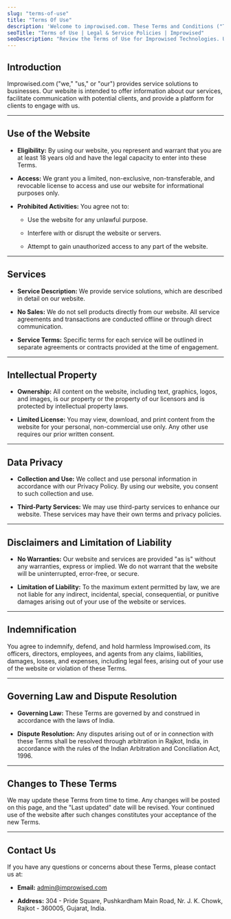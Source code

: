 ```yaml
---
slug: "terms-of-use"
title: "Terms Of Use"
description: 'Welcome to improwised.com. These Terms and Conditions ("Terms") govern your use of our website and services.'
seoTitle: "Terms of Use | Legal & Service Policies | Improwised"
seoDescription: "Review the Terms of Use for Improwised Technologies. Understand your rights and obligations while using our platform."
---
```


## Introduction

Improwised.com ("we," "us," or "our") provides service solutions to businesses. Our website is intended to offer information about our services, facilitate communication with potential clients, and provide a platform for clients to engage with us.

***

## Use of the Website

- **Eligibility:** By using our website, you represent and warrant that you are at least 18 years old and have the legal capacity to enter into these Terms.

- **Access:** We grant you a limited, non-exclusive, non-transferable, and revocable license to access and use our website for informational purposes only.

- **Prohibited Activities:** You agree not to:

  - Use the website for any unlawful purpose.

  - Interfere with or disrupt the website or servers.

  - Attempt to gain unauthorized access to any part of the website.

***

## Services

- **Service Description:** We provide service solutions, which are described in detail on our website.

- **No Sales:** We do not sell products directly from our website. All service agreements and transactions are conducted offline or through direct communication.

- **Service Terms:** Specific terms for each service will be outlined in separate agreements or contracts provided at the time of engagement.

***

## Intellectual Property

- **Ownership:** All content on the website, including text, graphics, logos, and images, is our property or the property of our licensors and is protected by intellectual property laws.

- **Limited License:** You may view, download, and print content from the website for your personal, non-commercial use only. Any other use requires our prior written consent.

***

## Data Privacy

- **Collection and Use:** We collect and use personal information in accordance with our Privacy Policy. By using our website, you consent to such collection and use.

- **Third-Party Services:** We may use third-party services to enhance our website. These services may have their own terms and privacy policies.

***

## Disclaimers and Limitation of Liability

- **No Warranties:** Our website and services are provided "as is" without any warranties, express or implied. We do not warrant that the website will be uninterrupted, error-free, or secure.

- **Limitation of Liability:** To the maximum extent permitted by law, we are not liable for any indirect, incidental, special, consequential, or punitive damages arising out of your use of the website or services.

***

## Indemnification

You agree to indemnify, defend, and hold harmless Improwised.com, its officers, directors, employees, and agents from any claims, liabilities, damages, losses, and expenses, including legal fees, arising out of your use of the website or violation of these Terms.

***

## Governing Law and Dispute Resolution

- **Governing Law:** These Terms are governed by and construed in accordance with the laws of India.

- **Dispute Resolution:** Any disputes arising out of or in connection with these Terms shall be resolved through arbitration in Rajkot, India, in accordance with the rules of the Indian Arbitration and Conciliation Act, 1996.

***

## Changes to These Terms

We may update these Terms from time to time. Any changes will be posted on this page, and the "Last updated" date will be revised. Your continued use of the website after such changes constitutes your acceptance of the new Terms.

***

## Contact Us

If you have any questions or concerns about these Terms, please contact us at:


- **Email:** admin@improwised.com

- **Address:** 304 - Pride Square, Pushkardham Main Road, Nr. J. K. Chowk, Rajkot - 360005, Gujarat, India.









